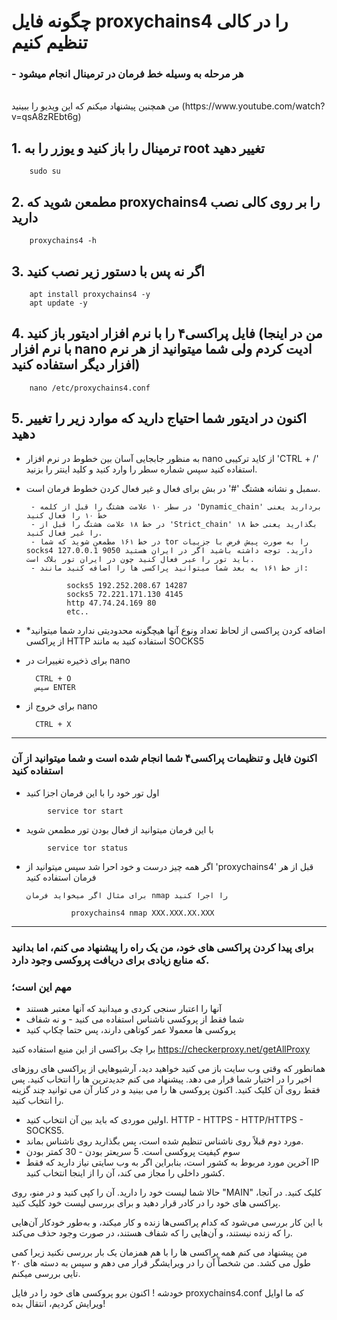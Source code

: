 # چگونه فایل proxychains4 را در کالی تنظیم کنیم
### - هر مرحله به وسیله خط فرمان در ترمینال انجام میشود 
</br>
من همچنین پیشنهاد میکنم که این ویدیو را ببینید (https://www.youtube.com/watch?v=qsA8zREbt6g)

## 1. ترمینال را باز کنید و یوزر را به root تغییر دهید

```
    sudo su
```

## 2. مطمعن شوید که proxychains4 را بر روی کالی نصب دارید

```
    proxychains4 -h
```

## 3. اگر نه پس با دستور زیر نصب کنید

```
    apt install proxychains4 -y
    apt update -y
```

## 4. فایل پراکسی۴ را با نرم افزار ادیتور باز کنید (من در اینجا با نرم افزار nano ادیت کردم ولی شما میتوانید از هر نرم افزار دیگر استفاده کنید)

```
    nano /etc/proxychains4.conf
```

## 5. اکنون در ادیتور شما احتیاج دارید که موارد زیر را تغییر دهید

 * به منظور جابجایی آسان بین خطوط در نرم افزار nano از کاید ترکیبی 'CTRL + /' استفاده کنید سپس شماره سطر را وارد کنید و کلید اینتر را بزنید. 
 * سمبل و نشانه هشتگ '#' در بش برای فعال و غیر فعال کردن خطوط فرمان است.
    
        - در سطر ۱۰ علامت هشتگ را قبل از کلمه 'Dynamic_chain' بردارید یعنی خط ۱۰ را فعال کنید
        - در خط ۱۸ علامت هشتگ را قبل از 'Strict_chain' بگذارید یعنی خط ۱۸ را غیر فعال کنید.
        - در خط ۱۶۱ مطمعن شوید که شما tor را به صورت پیش فرض با جزییات socks4 127.0.0.1 9050 دارید. توجه داشته باشید اگر در ایران هستید باید تور را عیر فعال کنید چون در ایران تور بلاک است.
        - از خط ۱۶۱ به بعد شما میتوانید پراکسی ها را اضافه کنید مانند: 
  
                socks5 192.252.208.67 14287
                socks5 72.221.171.130 4145             
                http 47.74.24.169 80           
                etc..

* *اضافه کردن پراکسی از لحاظ تعداد ونوع آنها هیچگونه محدودیتی ندارد شما میتوانید از پراکسی HTTP استفاده کنید به مانند SOCKS5

- برای ذخیره تغییرات در nano 

        CTRL + O
        سپس ENTER

- برای خروج از nano    

        CTRL + X

------------------------------------------------------

### اکنون فایل و تنظیمات پراکسی۴ شما انجام شده است و شما میتوانید از آن استفاده کنید

- اول تور خود را با این فرمان اجزا کنید

```
        service tor start
```

- با این فرمان میتوانید از فعال بودن تور مطمعن شوید

```
        service tor status
```

- اگر همه چیز درست و خود احرا شد سپس میتوانید از 'proxychains4' قبل از هر فرمان استفاده کنید

      برای مثال اگر میخواید فرمان nmap را اجرا کنید

                proxychains4 nmap XXX.XXX.XX.XXX                                    

----------------------------------------------------------

### برای پیدا کردن پراکسی های خود، من یک راه را پیشنهاد می کنم، اما بدانید که منابع زیادی برای دریافت پروکسی وجود دارد.
### مهم این است؛

- آنها را اعتبار سنجی کردی و میدانید که آنها معتبر هستند
- شما فقط از پروکسی ناشناس استفاده می کنید - و نه شفاف
- پروکسی ها معمولا عمر کوتاهی دارند، پس حتما چکاپ کنید

برا چک براکسی از این منبع استفاده کنید https://checkerproxy.net/getAllProxy

همانطور که وقتی وب سایت باز می کنید خواهید دید، آرشیوهایی از پراکسی های روزهای اخیر را در اختیار شما قرار می دهد. پیشنهاد می کنم جدیدترین ها را انتخاب کنید. پس فقط روی آن کلیک کنید. اکنون پروکسی ها را می بینید و در کنار آن می توانید چند گزینه را انتخاب کنید. 

- اولین موردی که باید بین آن انتخاب کنید. HTTP - HTTPS - HTTP/HTTPS - SOCKS5.
- مورد دوم قبلاً روی ناشناس تنظیم شده است، پس بگذارید روی ناشناس بماند.
- سوم کیفیت پروکسی است. 5 سریعتر بودن - 30 کمتر بودن
- آخرین مورد مربوط به کشور است، بنابراین اگر به وب سایتی نیاز دارید که فقط IP کشور داخلی را مجاز می کند، آن را از اینجا انتخاب کنید.

حالا شما لیست خود را دارید. آن را کپی کنید و در منو، روی "MAIN" کلیک کنید. در آنجا، پراکسی های خود را در کادر قرار دهید و برای بررسی لیست خود کلیک کنید.

با این کار بررسی می‌شود که کدام پراکسی‌ها زنده و کار میکند، و به‌طور خودکار آن‌هایی را که زنده نیستند، و آن‌هایی را که شفاف هستند، در صورت وجود حذف می‌کند.

من پیشنهاد می کنم همه پراکسی ها را با هم همزمان یک بار بررسی نکنید زیرا کمی طول می کشد. من شخصاً آن را در ویرایشگر قرار می دهم و سپس به دسته های ۲۰ تایی بررسی میکنم.

خودشه ! اکنون برو پروکسی های خود را در فایل proxychains4.conf که ما اوایل ویرایش کردیم، انتقال بده!



